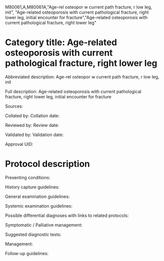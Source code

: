 M80061,A,M80061A,"Age-rel osteopor w current path fracture, r low leg, init", "Age-related osteoporosis with current pathological fracture, right lower leg, initial encounter for fracture","Age-related osteoporosis with current pathological fracture, right lower leg"
# Category title: Age-related osteoporosis with current pathological fracture, right lower leg

Abbreviated description: Age-rel osteopor w current path fracture, r low leg, init

Full description: Age-related osteoporosis with current pathological fracture, right lower leg, initial encounter for fracture

Sources:

Collated by:
Collation date:

Reviewed by:
Review date:

Validated by:
Validation date:

Approval UID:

# Protocol description

Presenting conditions:

History capture guidelines:

General examination guidelines:

Systemic examination guidelines:

Possible differential diagnoses with links to related protocols:

Symptomatic / Palliative management:

Suggested diagnostic tests:

Management:

Follow-up guidelines:
